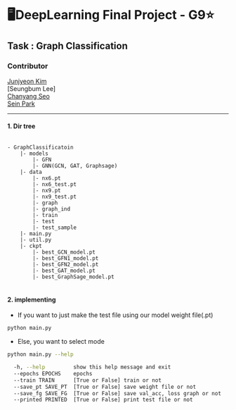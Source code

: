 # 🖥DeepLearning Final Project - G9⭐
## Task : Graph Classification

### Contributor

[Junjyeon Kim](https://github.com/Jungyeonkim114)    
[Seungbum Lee]    
[Chanyang Seo](https://github.com/chan8616)   
[Sein Park](https://github.com/SEIN126)   

<hr>

#### 1. Dir tree
<pre>
<code>
- GraphClassificatoin
    |- models
        |- GFN
        |- GNN(GCN, GAT, Graphsage) 
    |- data
        |- nx6.pt
        |- nx6_test.pt
        |- nx9.pt
        |- nx9_test.pt
        |- graph
        |- graph_ind
        |- train
        |- test
        |- test_sample
    |- main.py
    |- util.py
    |- ckpt
        |- best_GCN_model.pt
        |- best_GFN1_model.pt
        |- best_GFN2_model.pt
        |- best_GAT_model.pt
        |- best_GraphSage_model.pt
</code>
</pre>

#### 2. implementing
- If you want to just make the test file using our model weight file(.pt) 
```bash
python main.py
```
- Else, you want to select mode
```bash
python main.py --help
```
```bash
  -h, --help         show this help message and exit
  --epochs EPOCHS    epochs
  --train TRAIN      [True or False] train or not
  --save_pt SAVE_PT  [True or False] save weight file or not
  --save_fg SAVE_FG  [True or False] save val_acc, loss graph or not
  --printed PRINTED  [True or False] print test file or not
```

